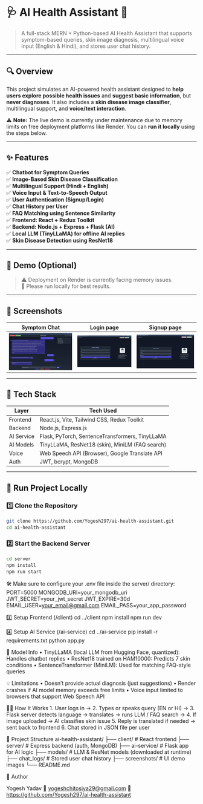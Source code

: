 # 🩺 AI Health Assistant 🤖

> A full-stack MERN + Python-based AI Health Assistant that supports symptom-based queries, skin image diagnosis, multilingual voice input (English & Hindi), and stores user chat history.

---

## 🔍 Overview

This project simulates an AI-powered health assistant designed to **help users explore possible health issues** and **suggest basic information**, but **never diagnoses**. It also includes a **skin disease image classifier**, multilingual support, and **voice/text interaction**.

⚠️ **Note:** The live demo is currently under maintenance due to memory limits on free deployment platforms like Render. You can **run it locally** using the steps below.

---

## ✨ Features

✅ **Chatbot for Symptom Queries**  
✅ **Image-Based Skin Disease Classification**  
✅ **Multilingual Support (Hindi + English)**  
✅ **Voice Input & Text-to-Speech Output**  
✅ **User Authentication (Signup/Login)**  
✅ **Chat History per User**  
✅ **FAQ Matching using Sentence Similarity**  
✅ **Frontend: React + Redux Toolkit**  
✅ **Backend: Node.js + Express + Flask (AI)**  
✅ **Local LLM (TinyLLaMA) for offline AI replies**  
✅ **Skin Disease Detection using ResNet18**

---

## 🎥 Demo (Optional)

> ⚠️ Deployment on Render is currently facing memory issues.  
> 🔧 Please run locally for best results.

---

## 📸 Screenshots

| Symptom Chat | Login page | Signup page |
|--------------|---------------|-------------------|
| ![chat](screenshots/chat.png) | ![image](screenshots/Login.png) | ![voice](screenshots/signup.png) |

---

## 🧠 Tech Stack

| Layer     | Tech Used                                        |
|-----------|--------------------------------------------------|
| Frontend  | React.js, Vite, Tailwind CSS, Redux Toolkit      |
| Backend   | Node.js, Express.js                              |
| AI Service| Flask, PyTorch, SentenceTransformers, TinyLLaMA |
| AI Models | TinyLLaMA, ResNet18 (skin), MiniLM (FAQ search)  |
| Voice     | Web Speech API (Browser), Google Translate API   |
| Auth      | JWT, bcrypt, MongoDB                             |

---

## 🚀 Run Project Locally

### 1️⃣ Clone the Repository

```bash
git clone https://github.com/Yogesh297/ai-health-assistant.git
cd ai-health-assistant
```

### 2️⃣ Start the Backend Server

```bash
cd server
npm install
npm run start
```

🛠️ Make sure to configure your .env file inside the server/ directory:
PORT=5000
MONGODB_URI=your_mongodb_uri
JWT_SECRET=your_jwt_secret
JWT_EXPIRE=30d
EMAIL_USER=your_email@gmail.com
EMAIL_PASS=your_app_password

3️⃣ Setup Frontend (/client)
cd ../client
npm install
npm run dev

4️⃣ Setup AI Service (/ai-service)
cd ../ai-service
pip install -r requirements.txt
python app.py

🧪 Model Info
	•	TinyLLaMA (local LLM from Hugging Face, quantized): Handles chatbot replies
	•	ResNet18 trained on HAM10000: Predicts 7 skin conditions
	•	SentenceTransformer (MiniLM): Used for matching FAQ-style queries

💡 Limitations
	•	Doesn’t provide actual diagnosis (just suggestions)
	•	Render crashes if AI model memory exceeds free limits
	•	Voice input limited to browsers that support Web Speech API

🙋‍♂️ How It Works
	1.	User logs in →
	2.	Types or speaks query (EN or HI) →
	3.	Flask server detects language → translates → runs LLM / FAQ search →
	4.	If image uploaded → AI classifies skin issue
	5.	Reply is translated if needed → sent back to frontend
	6.	Chat stored in JSON file per user

📁 Project Structure
ai-health-assistant/
├── client/       # React frontend
├── server/       # Express backend (auth, MongoDB)
├── ai-service/   # Flask app for AI logic
        ├── models/       # LLM & ResNet models (downloaded at runtime)
├── chat_logs/    # Stored user chat history
├── screenshots/  # UI demo images
└── README.md

🙌 Author

Yogesh Yadav
📧 yogeshchitosiya29@gmail.com
🔗 https://github.com/Yogesh297/ai-health-assistant
